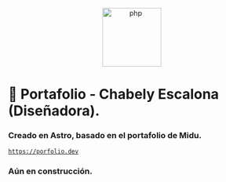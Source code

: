 <p align="center">
  <a href="https://laravel.com" target="_blank">
    <img src="https://cdn.jsdelivr.net/gh/devicons/devicon/icons/astro/astro-original.svg" alt="php" width="120"/>
  </a>
</p>

# 🚀 Portafolio - Chabely Escalona (Diseñadora).

### Creado en Astro, basado en el portafolio de Midu.
<a href="https://porfolio.dev">```https://porfolio.dev```</a>

### Aún en construcción.
